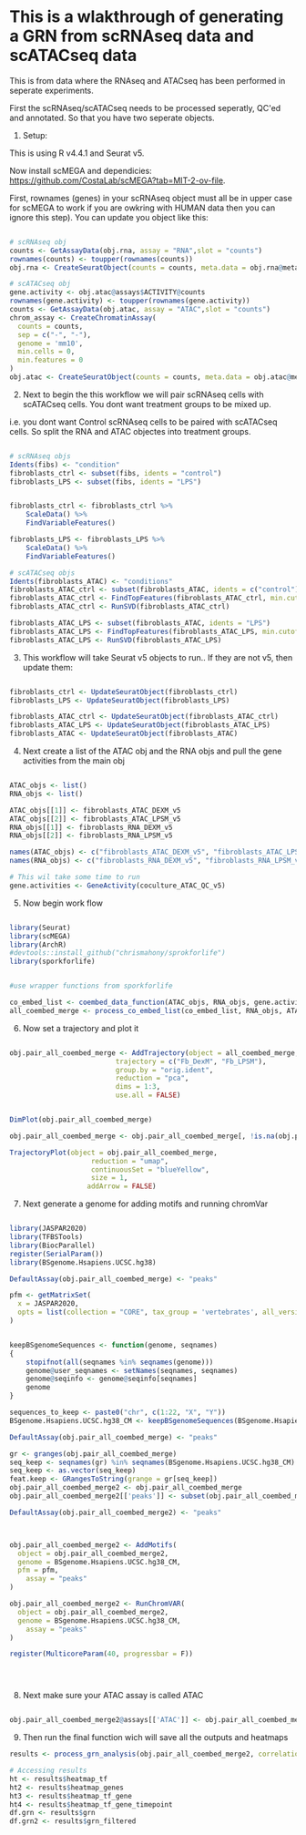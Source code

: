 # This is a wlakthrough of generating a GRN from scRNAseq data and scATACseq data

This is from data where the RNAseq and ATACseq has been performed in seperate experiments.

First the scRNAseq/scATACseq needs to be processed seperatly, QC'ed and annotated. So that you have two seperate objects.

1. Setup:

This is using R v4.4.1 and Seurat v5.

Now install scMEGA and dependicies: https://github.com/CostaLab/scMEGA?tab=MIT-2-ov-file. 

First, rownames (genes) in your scRNAseq object must all be in upper case for scMEGA to work if you are owkring with HUMAN data then you can ignore this step). You can update you object like this:

```R

# scRNAseq obj
counts <- GetAssayData(obj.rna, assay = "RNA",slot = "counts")
rownames(counts) <- toupper(rownames(counts))
obj.rna <- CreateSeuratObject(counts = counts, meta.data = obj.rna@meta.data)

# scATACseq obj
gene.activity <- obj.atac@assays$ACTIVITY@counts
rownames(gene.activity) <- toupper(rownames(gene.activity))
counts <- GetAssayData(obj.atac, assay = "ATAC",slot = "counts")
chrom_assay <- CreateChromatinAssay(
  counts = counts,
  sep = c("-", "-"),
  genome = 'mm10',
  min.cells = 0,
  min.features = 0
)
obj.atac <- CreateSeuratObject(counts = counts, meta.data = obj.atac@meta.data, assay = "ATAC")


```

2. Next to begin the this workflow we will pair scRNAseq cells with scATACseq cells. You dont want treatment groups to be mixed up.

i.e. you dont want Control scRNAseq cells to be paired with scATACseq cells. So split the RNA and ATAC objectes into treatment groups.

```R

# scRNAseq objs
Idents(fibs) <- "condition"
fibroblasts_ctrl <- subset(fibs, idents = "control")
fibroblasts_LPS <- subset(fibs, idents = "LPS")


fibroblasts_ctrl <- fibroblasts_ctrl %>%
    ScaleData() %>%
    FindVariableFeatures()

fibroblasts_LPS <- fibroblasts_LPS %>%
    ScaleData() %>%
    FindVariableFeatures()

# scATACseq objs
Idents(fibroblasts_ATAC) <- "conditions"
fibroblasts_ATAC_ctrl <- subset(fibroblasts_ATAC, idents = c("control"))
fibroblasts_ATAC_ctrl <- FindTopFeatures(fibroblasts_ATAC_ctrl, min.cutoff = 'q5')
fibroblasts_ATAC_ctrl <- RunSVD(fibroblasts_ATAC_ctrl)

fibroblasts_ATAC_LPS <- subset(fibroblasts_ATAC, idents = "LPS")
fibroblasts_ATAC_LPS <- FindTopFeatures(fibroblasts_ATAC_LPS, min.cutoff = 'q5')
fibroblasts_ATAC_LPS <- RunSVD(fibroblasts_ATAC_LPS)


```

3. This workflow will take Seurat v5 objects to run.. If they are not v5, then update them:

```R

fibroblasts_ctrl <- UpdateSeuratObject(fibroblasts_ctrl)
fibroblasts_LPS <- UpdateSeuratObject(fibroblasts_LPS)

fibroblasts_ATAC_ctrl <- UpdateSeuratObject(fibroblasts_ATAC_ctrl)
fibroblasts_ATAC_LPS <- UpdateSeuratObject(fibroblasts_ATAC_LPS)
fibroblasts_ATAC <- UpdateSeuratObject(fibroblasts_ATAC)

```

4. Next create a list of the ATAC obj and the RNA objs and pull the gene activities from the main obj

```R

ATAC_objs <- list()
RNA_objs <- list()

ATAC_objs[[1]] <- fibroblasts_ATAC_DEXM_v5
ATAC_objs[[2]] <- fibroblasts_ATAC_LPSM_v5
RNA_objs[[1]] <- fibroblasts_RNA_DEXM_v5
RNA_objs[[2]] <- fibroblasts_RNA_LPSM_v5

names(ATAC_objs) <- c("fibroblasts_ATAC_DEXM_v5", "fibroblasts_ATAC_LPSM_v5")
names(RNA_objs) <- c("fibroblasts_RNA_DEXM_v5", "fibroblasts_RNA_LPSM_v5")

# This wil take some time to run
gene.activities <- GeneActivity(coculture_ATAC_QC_v5)


```


5. Now begin work flow

```R

library(Seurat)
library(scMEGA)
library(ArchR)
#devtools::install_github("chrismahony/sprokforlife")
library(sporkforlife)


#use wrapper functions from sporkforlife

co_embed_list <- coembed_data_function(ATAC_objs, RNA_objs, gene.activities)
all_coembed_merge <- process_co_embed_list(co_embed_list, RNA_objs, ATAC_objs)

```


6. Now set a trajectory and plot it

```R

obj.pair_all_coembed_merge <- AddTrajectory(object = all_coembed_merge, 
                          trajectory = c("Fb_DexM", "Fb_LPSM"),
                          group.by = "orig.ident", 
                          reduction = "pca",
                          dims = 1:3, 
                          use.all = FALSE)


DimPlot(obj.pair_all_coembed_merge)

obj.pair_all_coembed_merge <- obj.pair_all_coembed_merge[, !is.na(obj.pair_all_coembed_merge$Trajectory)]

TrajectoryPlot(object = obj.pair_all_coembed_merge, 
                    reduction = "umap",
                    continuousSet = "blueYellow",
                    size = 1,
                   addArrow = FALSE)

```


7. Next generate a genome for adding motifs and running chromVar

```R

library(JASPAR2020)
library(TFBSTools)
library(BiocParallel)
register(SerialParam())
library(BSgenome.Hsapiens.UCSC.hg38)

DefaultAssay(obj.pair_all_coembed_merge) <- "peaks"

pfm <- getMatrixSet(
  x = JASPAR2020,
  opts = list(collection = "CORE", tax_group = 'vertebrates', all_versions = FALSE)
)


keepBSgenomeSequences <- function(genome, seqnames)
{
    stopifnot(all(seqnames %in% seqnames(genome)))
    genome@user_seqnames <- setNames(seqnames, seqnames)
    genome@seqinfo <- genome@seqinfo[seqnames]
    genome
}

sequences_to_keep <- paste0("chr", c(1:22, "X", "Y"))
BSgenome.Hsapiens.UCSC.hg38_CM <- keepBSgenomeSequences(BSgenome.Hsapiens.UCSC.hg38, sequences_to_keep)

DefaultAssay(obj.pair_all_coembed_merge) <- "peaks"

gr <- granges(obj.pair_all_coembed_merge)
seq_keep <- seqnames(gr) %in% seqnames(BSgenome.Hsapiens.UCSC.hg38_CM) 
seq_keep <- as.vector(seq_keep)
feat.keep <- GRangesToString(grange = gr[seq_keep])
obj.pair_all_coembed_merge2 <- obj.pair_all_coembed_merge
obj.pair_all_coembed_merge2[['peaks']] <- subset(obj.pair_all_coembed_merge2[["peaks"]], features = feat.keep)

DefaultAssay(obj.pair_all_coembed_merge2) <- "peaks"



obj.pair_all_coembed_merge2 <- AddMotifs(
  object = obj.pair_all_coembed_merge2,
  genome = BSgenome.Hsapiens.UCSC.hg38_CM,
  pfm = pfm,
    assay = "peaks"
)

obj.pair_all_coembed_merge2 <- RunChromVAR(
  object = obj.pair_all_coembed_merge2,
  genome = BSgenome.Hsapiens.UCSC.hg38_CM,
    assay = "peaks"
)

register(MulticoreParam(40, progressbar = F))





```

8. Next make sure your ATAC assay is called ATAC

```R

obj.pair_all_coembed_merge2@assays[['ATAC']] <- obj.pair_all_coembed_merge2@assays[['peaks']]


```


9. Then run the final function wich will save all the outputs and heatmaps

```R
results <- process_grn_analysis(obj.pair_all_coembed_merge2, correlation_threshold = 0.4)

# Accessing results
ht <- results$heatmap_tf
ht2 <- results$heatmap_genes
ht3 <- results$heatmap_tf_gene
ht4 <- results$heatmap_tf_gene_timepoint
df.grn <- results$grn
df.grn2 <- results$grn_filtered

```


